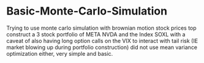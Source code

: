 # Basic-Monte-Carlo-Simulation
Trying to use monte carlo simulation with brownian motion stock prices top construct a 3 stock portfolio of META NVDA and the Index SOXL with a caveat of also having long option calls on the VIX to interact with tail risk (IE market blowing up during portfolio construction) did not use mean variance optimization either, very simple and basic.
